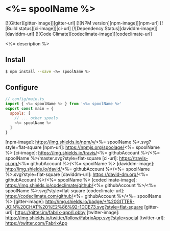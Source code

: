 # <%= spoolName %>

[![Gitter][gitter-image]][gitter-url]
[![NPM version][npm-image]][npm-url]
[![Build status][ci-image]][ci-url]
[![Dependency Status][daviddm-image]][daviddm-url]
[![Code Climate][codeclimate-image]][codeclimate-url]

<%= description %>

## Install

```sh
$ npm install --save <%= spoolName %>
```

## Configure

```js
// config/main.ts
import { <%= spoolName %> } from '<%= spoolName %>'
export const main = {
  spools: [
    // ... other spools
    <%= spoolName %>
  ]
}
```

[npm-image]: https://img.shields.io/npm/v/<%= spoolName %>.svg?style=flat-square
[npm-url]: https://npmjs.org/spoolage/<%= spoolName %>
[ci-image]: https://img.shields.io/travis/<%= githubAccount %>/<%= spoolName %>/master.svg?style=flat-square
[ci-url]: https://travis-ci.org/<%= githubAccount %>/<%= spoolName %>
[daviddm-image]: http://img.shields.io/david/<%= githubAccount %>/<%= spoolName %>.svg?style=flat-square
[daviddm-url]: https://david-dm.org/<%= githubAccount %>/<%= spoolName %>
[codeclimate-image]: https://img.shields.io/codeclimate/github/<%= githubAccount %>/<%= spoolName %>.svg?style=flat-square
[codeclimate-url]: https://codeclimate.com/github/<%= githubAccount %>/<%= spoolName %>
[gitter-image]: http://img.shields.io/badge/+%20GITTER-JOIN%20CHAT%20%E2%86%92-1DCE73.svg?style=flat-square
[gitter-url]: https://gitter.im/fabrix-app/Lobby
[twitter-image]: https://img.shields.io/twitter/follow/FabrixApp.svg?style=social
[twitter-url]: https://twitter.com/FabrixApp
